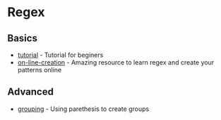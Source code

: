 Regex
=====


## Basics


* [tutorial](https://regexone.com) - Tutorial for beginers
* [on-line-creation](https://regexr.com) - Amazing resource to learn regex and create
    your patterns online



## Advanced

* [grouping](https://www.regular-expressions.info/refcapture.html) - Using
    parethesis to create groups
